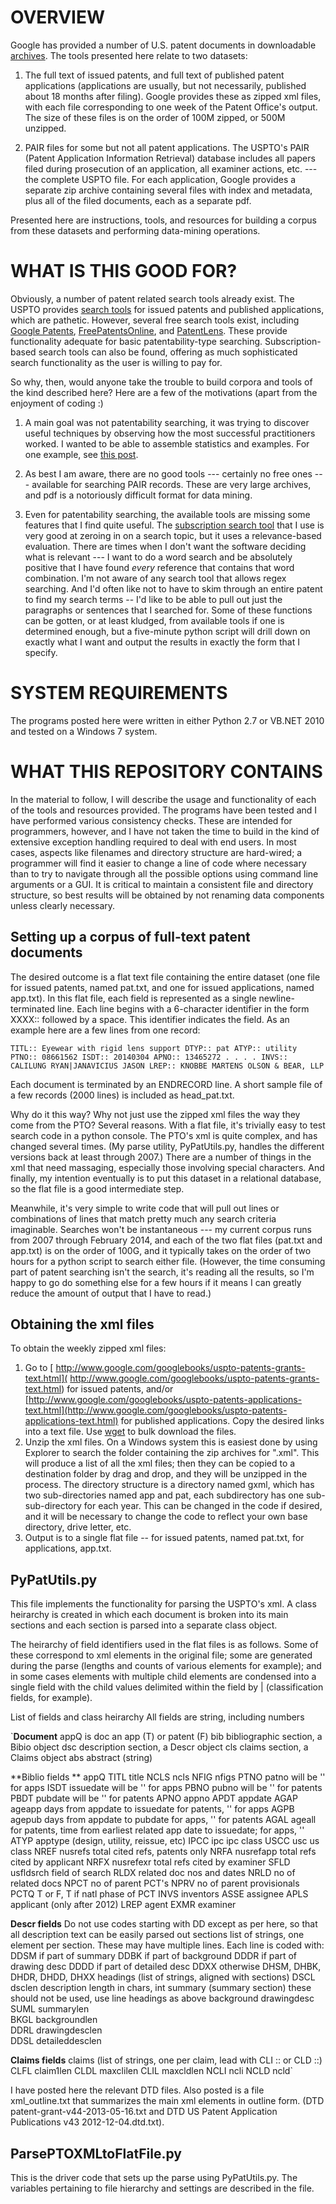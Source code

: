 OVERVIEW
========

Google has provided a number of U.S. patent documents in downloadable [archives](http://www.google.com/googlebooks/uspto-patents.html). The tools presented here relate to two datasets:

1. The full text of issued patents, and full text of published patent applications (applications are usually, but not necessarily, published about 18 months after filing). Google provides these as zipped xml files, with each file corresponding to one week of the Patent Office's output. The size of these files is on the order of 100M zipped, or 500M unzipped.

2. PAIR files for some but not all patent applications. The USPTO's PAIR (Patent Application Information Retrieval) database includes all papers filed during prosecution of an application, all examiner actions, etc. --- the complete USPTO file. For each application, Google provides a separate zip archive containing several files with index and metadata, plus all of the filed documents, each as a separate pdf.

Presented here are instructions, tools, and resources for building a corpus from these datasets and performing data-mining operations.

WHAT IS THIS GOOD FOR?
======================

Obviously, a number of patent related search tools already exist. The USPTO provides [search tools](http://www.uspto.gov/patents/process/search/index.jsp) for issued patents and published applications, which are pathetic. However, several free search tools exist, including [Google Patents](https://www.google.com/?tbm=pts), [FreePatentsOnline](http://www.freepatentsonline.com/), and [PatentLens](http://www.lens.org/lens/). These provide functionality adequate for basic patentability-type searching. Subscription-based search tools can also be found, offering as much sophisticated search functionality as the user is willing to pay for.

So why, then, would anyone take the trouble to build corpora and tools of the kind described here? Here are a few of the motivations (apart from the enjoyment of coding :)

1. A main goal was not patentability searching, it was trying to discover useful techniques by observing how the most successful practitioners worked. I wanted to be able to assemble statistics and examples. For one example, see [this post](http://www.jackemery.com/jsepa/content/words-in-patents.php).  

2. As best I am aware, there are no good tools --- certainly no free ones --- available for searching PAIR records. These are very large archives, and pdf is a notoriously difficult format for data mining.

3. Even for patentability searching, the available tools are missing some features that I find quite useful. The [subscription search tool](https://acclaimip.com/) that I use is very good at zeroing in on a search topic, but it uses a relevance-based evaluation. There are times when I don't want the software deciding what is relevant --- I want to do a word search and be absolutely positive that I have found *every* reference that contains that word combination. I'm not aware of any search tool that allows regex searching. And I'd often like not to have to skim through an entire patent to find my search terms -- I'd like to be able to pull out just the paragraphs or sentences that I searched for. Some of these functions can be gotten, or at least kludged, from available tools if one is determined enough, but a five-minute python script will drill down on exactly what I want and output the results in exactly the form that I specify.

SYSTEM REQUIREMENTS
============

The programs posted here were written in either Python 2.7 or VB.NET 2010 and tested on a Windows 7 system. 


WHAT THIS REPOSITORY CONTAINS
=============================

In the material to follow, I will describe the usage and functionality of each of the tools and resources provided. The programs have been tested and I have performed various consistency checks. These are intended for programmers, however, and I have not taken the time to build in the kind of extensive exception handling required to deal with end users. In most cases, aspects like filenames and directory structure are hard-wired; a programmer will find it easier to change a line of code where necessary than to try to navigate through all the possible options using command line arguments or a GUI. It is critical to maintain a consistent file and directory structure, so best results will be obtained by not renaming data components unless clearly necessary.

Setting up a corpus of full-text patent documents
-------------------------------------------------

The desired outcome is a flat text file containing the entire dataset (one file for issued patents, named pat.txt, and one for issued applications, named app.txt). In this flat file, each field is represented as a single newline-terminated line. Each line begins with a 6-character identifier in the form XXXX:: followed by a space. This identifier indicates the field. As an example here are a few lines from one record:

`TITL:: Eyewear with rigid lens support
DTYP:: pat
ATYP:: utility
PTNO:: 08661562
ISDT:: 20140304
APNO:: 13465272
. . . .
INVS:: CALILUNG RYAN|JANAVICIUS JASON
LREP:: KNOBBE MARTENS OLSON & BEAR, LLP`

Each document is terminated by an ENDRECORD line. A short sample file of a few records (2000 lines) is included as head_pat.txt.

Why do it this way? Why not just use the zipped xml files the way they come from the PTO? Several reasons. With a flat file, it's trivially easy to test search code in a python console. The PTO's xml is quite complex, and has changed several times. (My parse utility, PyPatUtils.py, handles the different versions back at least through 2007.) There are a number of things in the xml that need massaging, especially those involving special characters. And finally, my intention eventually is to put this dataset in a relational database, so the flat file is a good intermediate step. 

Meanwhile, it's very simple to write code that will pull out lines or combinations of lines that match pretty much any search criteria imaginable. Searches won't be instantaneous --- my current corpus runs from 2007 through February 2014, and each of the two flat files (pat.txt and app.txt) is on the order of 100G, and it typically takes on the order of two hours for a python script to search either file. (However, the time consuming part of patent searching isn't the search, it's reading all the results, so I'm happy to go do something else for a few hours if it means I can greatly reduce the amount of output that I have to read.)

Obtaining the xml files
-----------------------

To obtain the weekly zipped xml files:

1. Go to [ http://www.google.com/googlebooks/uspto-patents-grants-text.html]( http://www.google.com/googlebooks/uspto-patents-grants-text.html) for issued patents, and/or [http://www.google.com/googlebooks/uspto-patents-applications-text.html](http://www.google.com/googlebooks/uspto-patents-applications-text.html) for published applications. Copy the desired links into a text file. Use [wget](http://gnuwin32.sourceforge.net/packages/wget.htm) to bulk download the files.
2. Unzip the xml files. On a Windows system this is easiest done by using Explorer to search the folder containing the zip archives for ".xml". This will produce a list of all the xml files; then they can be copied to a destination folder by drag and drop, and they will be unzipped in the process. The directory structure is a directory named gxml, which has two sub-directories named app and pat, each subdirectory has one sub-sub-directory for each year. This can be changed in the code if desired, and it will be necessary to change the code to reflect your own base directory, drive letter, etc.
3. Output is to a single flat file -- for issued patents, named pat.txt, for applications, app.txt.


PyPatUtils.py
-------------
This file implements the functionality for parsing the USPTO's xml. A class heirarchy is created in which each document is broken into its main sections and each section is parsed into a separate class object.

The heirarchy of field identifiers used in the flat files is as follows. Some of these correspond to xml elements in the original file; some are generated during the parse (lengths and counts of various elements for example); and in some cases elements with multiple child elements are condensed into a single field with the child values delimited within the field by | (classification fields, for example).

List of fields and class heirarchy
All fields are string, including numbers

`**Document**
appQ   is doc an app (T) or patent (F)
bib      bibliographic section, a Bibio object
dsc    description section, a Descr object
cls     claims section, a Claims object
abs   abstract   (string)

**Biblio fields **
appQ
TITL  title
NCLS  ncls
NFIG  nfigs
PTNO patno       will be '' for apps
ISDT  issuedate  will be '' for apps
PBNO pubno     will be '' for patents
PBDT pubdate   will be '' for patents
APNO  appno
APDT  appdate
AGAP  ageapp   days from appdate to issuedate for patents, '' for apps
AGPB  agepub   days from appdate to pubdate for apps, '' for patents
AGAL  ageall     for patents, time from earliest related app date to issuedate; for apps, ''
ATYP  apptype    (design, utility, reissue, etc)
IPCC  ipc        ipc class
USCC   usc        us class
NREF  nusrefs   total cited refs,   patents only
NRFA  nusrefapp   total refs cited by applicant
NRFX  nusrefexr   total refs cited by examiner
SFLD  usfldsrch       field of search
RLDX related doc nos and dates
NRLD no of related docs
NPCT no of parent PCT's
NPRV  no of parent provisionals
PCTQ  T or F, T if natl phase of PCT
INVS inventors
ASSE  assignee
APLS applicant  (only after 2012)
LREP  agent
EXMR  examiner

**Descr fields**
Do not use codes starting with DD except as per here, so that all description text can be easily parsed out
sections   list of strings, one element per section. These may have multiple lines. Each line is coded with:
DDSM if part of summary
DDBK if part of background
DDDR  if part of drawing desc
DDDD if part of detailed desc
DDXX otherwise
DHSM, DHBK, DHDR, DHDD, DHXX  headings  (list of strings, aligned with sections)
DSCL  dsclen     description length in chars, int
summary  (summary section)     these should not be used, use line headings as above
background
drawingdesc
SUML  summarylen        
BKGL  backgroundlen       
DDRL   drawingdesclen       
DDSL   detaileddesclen       

**Claims fields**
claims  (list of strings, one per claim, lead with CLI :: or CLD ::)
CLFL  claim1len
CLDL  maxclilen
CLIL  maxcldlen
NCLI  ncli
NCLD  ncld`

I have posted here the relevant DTD files. Also posted is a file xml_outline.txt that summarizes the main xml elements in outline form. (DTD patent-grant-v44-2013-05-16.txt and 
DTD US Patent Application Publications v43 2012-12-04.dtd.txt). 

ParsePTOXMLtoFlatFile.py
------------------------

This is the driver code that sets up the parse using PyPatUtils.py. The variables pertaining to file hierarchy and settings are described in the file.








